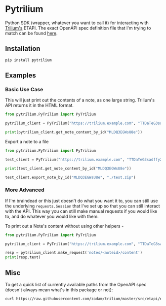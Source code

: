 # Pytrilium

Python SDK (wrapper, whatever you want to call it) for interacting with [Trilium's](https://github.com/zadam/trilium) ETAPI. The exact OpenAPI spec definition file that I'm trying to match can be found [here](https://github.com/zadam/trilium/blob/master/src/etapi/etapi.openapi.yaml).

## Installation

```bash
pip install pytrilium
```

## Examples

### Basic Use Case

This will just print out the contents of a note, as one large string. Trilium's API returns it in the HTML format.

```python
from pytrilium.PyTrilium import PyTrilium

pytrilium_client = PyTrilium("https://trilium.example.com", "TTDaTeG3sadffy2_eOtgqvZoI6xHvga/6vhz61ezke1RpoX47vPI93zs5qs=")

print(pytrilium_client.get_note_content_by_id("MLDQ3EGWsU8e"))
```

Export a note to a file

```python
from pytrilium.PyTrilium import PyTrilium

test_client = PyTrilium("https://trilium.example.com", "TTDaTeG3sadffy2_eOtgqvZoI6xHvga/6vhz61ezke1RpoX47vPI93zs5qs=")

print(test_client.get_note_content_by_id("MLDQ3EGWsU8e"))

test_client.export_note_by_id("MLDQ3EGWsU8e", "./test.zip")
```

### More Advanced

If I'm braindead or this just doesn't do what you want it to, you can still use the underlying `requests.Session` that I've set up so that you can still interact with the API. This way you can still make manual requests if you would like to, and do whatever you would like with them.

To print out a Note's content without using other helpers -

```python
from pytrilium.PyTrilium import PyTrilium

pytrilium_client = PyTrilium("https://trilium.example.com", "TTDaTeG3sadffy2_eOtgqvZoI6xHvga/6vhz61ezke1RpoX47vPI93zs5qs=")

resp = pytrilium_client.make_request('notes/<noteid>/content')
print(resp.text)
```
## Misc
To get a quick list of currently available paths from the OpenAPI spec (doesn't always mean what's in this package or not):

```bash
curl https://raw.githubusercontent.com/zadam/trilium/master/src/etapi/etapi.openapi.yaml 2>/dev/null | yq -e ".paths | keys"
```